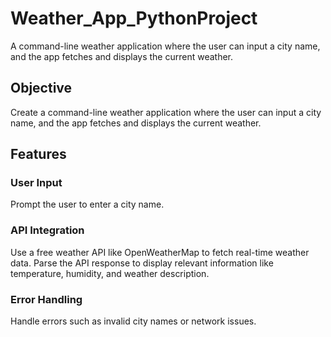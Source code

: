 # Weather_App_PythonProject
A command-line weather application where the user can input a city name, and the app fetches and displays the current weather.

## Objective
Create a command-line weather application where the user can input a city name, and the app fetches and displays the current weather.

## Features
### User Input
Prompt the user to enter a city name.

### API Integration
Use a free weather API like
OpenWeatherMap
to fetch real-time weather data.
Parse the API response to display relevant information like temperature, humidity, and weather description.

### Error Handling
Handle errors such as invalid city names or network issues.